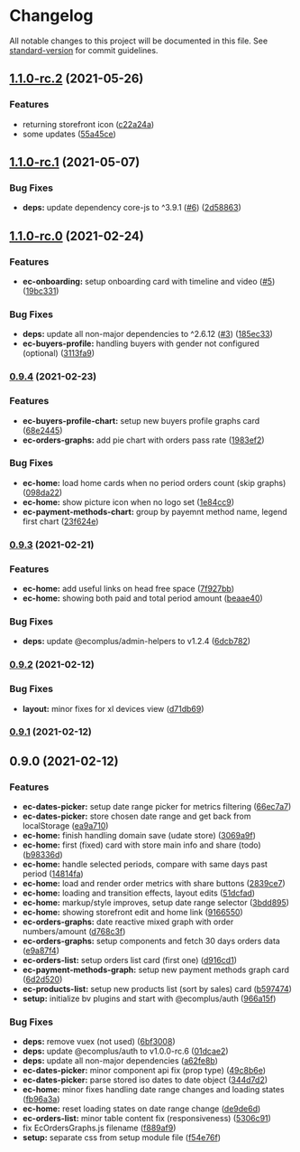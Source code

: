 # Changelog

All notable changes to this project will be documented in this file. See [standard-version](https://github.com/conventional-changelog/standard-version) for commit guidelines.

## [1.1.0-rc.2](https://github.com/confere-stores/admin-home/compare/v1.1.0-rc.1...v1.1.0-rc.2) (2021-05-26)


### Features

* returning storefront icon ([c22a24a](https://github.com/confere-stores/admin-home/commit/c22a24a9ae67d50d763b37311794e5e4b2e0ab2e))
* some updates ([55a45ce](https://github.com/confere-stores/admin-home/commit/55a45cef195eaf07fe5b406cd3f8c7531d1c91b5))

## [1.1.0-rc.1](https://github.com/confere-stores/admin-home/compare/v1.1.0-rc.0...v1.1.0-rc.1) (2021-05-07)


### Bug Fixes

* **deps:** update dependency core-js to ^3.9.1 ([#6](https://github.com/confere-stores/admin-home/issues/6)) ([2d58863](https://github.com/confere-stores/admin-home/commit/2d58863849a2e87ab638313d40a5dd13024217c6))

## [1.1.0-rc.0](https://github.com/ecomplus/admin-home/compare/v0.9.4...v1.1.0-rc.0) (2021-02-24)


### Features

* **ec-onboarding:** setup onboarding card with timeline and video ([#5](https://github.com/ecomplus/admin-home/issues/5)) ([19bc331](https://github.com/ecomplus/admin-home/commit/19bc3316ec676908c71236e7b05541f6b1ea1626))


### Bug Fixes

* **deps:** update all non-major dependencies to ^2.6.12 ([#3](https://github.com/ecomplus/admin-home/issues/3)) ([185ec33](https://github.com/ecomplus/admin-home/commit/185ec3337fe5606d28c830b5c6cc4e94573eda5a))
* **ec-buyers-profile:** handling buyers with gender not configured (optional) ([3113fa9](https://github.com/ecomplus/admin-home/commit/3113fa9746694707e624807533e180c1045fdc73))

### [0.9.4](https://github.com/ecomplus/admin-home/compare/v0.9.3...v0.9.4) (2021-02-23)


### Features

* **ec-buyers-profile-chart:** setup new buyers profile graphs card ([68e2445](https://github.com/ecomplus/admin-home/commit/68e244508e66d6ab768f10595519ecdac3f6da9f))
* **ec-orders-graphs:** add pie chart with orders pass rate ([1983ef2](https://github.com/ecomplus/admin-home/commit/1983ef27c42959ba2572848502bdeb43d536b72b))


### Bug Fixes

* **ec-home:** load home cards when no period orders count (skip graphs) ([098da22](https://github.com/ecomplus/admin-home/commit/098da223187a528e6e8b94e9d2fcd0dc49b14232))
* **ec-home:** show picture icon when no logo set ([1e84cc9](https://github.com/ecomplus/admin-home/commit/1e84cc95b225965cd65ab27913695be1dea62a59))
* **ec-payment-methods-chart:** group by payemnt method name, legend first chart ([23f624e](https://github.com/ecomplus/admin-home/commit/23f624e5f98acefdad92a325aed989688752ee47))

### [0.9.3](https://github.com/ecomplus/admin-home/compare/v0.9.2...v0.9.3) (2021-02-21)


### Features

* **ec-home:** add useful links on head free space ([7f927bb](https://github.com/ecomplus/admin-home/commit/7f927bb76578129c81b305263b1f9853f06d0e8e))
* **ec-home:** showing both paid and total period amount ([beaae40](https://github.com/ecomplus/admin-home/commit/beaae40dbc35f943ee5b5a7b6e8f7dfd9d5d2dfb))


### Bug Fixes

* **deps:** update @ecomplus/admin-helpers to v1.2.4 ([6dcb782](https://github.com/ecomplus/admin-home/commit/6dcb782afe08bffbef486b3493362abf87d88f23))

### [0.9.2](https://github.com/ecomplus/admin-home/compare/v0.9.1...v0.9.2) (2021-02-12)


### Bug Fixes

* **layout:** minor fixes for xl devices view ([d71db69](https://github.com/ecomplus/admin-home/commit/d71db69d0c573276435af0c7d83a886450359fc6))

### [0.9.1](https://github.com/ecomplus/admin-home/compare/v0.9.0...v0.9.1) (2021-02-12)

## 0.9.0 (2021-02-12)


### Features

* **ec-dates-picker:** setup date range picker for metrics filtering ([66ec7a7](https://github.com/ecomplus/admin-home/commit/66ec7a747a144763af070dc16a7045c09d7aa4de))
* **ec-dates-picker:** store chosen date range and get back from localStorage ([ea9a710](https://github.com/ecomplus/admin-home/commit/ea9a710ad7e70d60a85dc5dade610d44568ccef5))
* **ec-home:** finish handling domain save (udate store) ([3069a9f](https://github.com/ecomplus/admin-home/commit/3069a9f9d15f6ded0c2f263842df891ea1c25216))
* **ec-home:** first (fixed) card with store main info and share (todo) ([b98336d](https://github.com/ecomplus/admin-home/commit/b98336d55d5a171986f181b890dc057617e599d5))
* **ec-home:** handle selected periods, compare with same days past period ([14814fa](https://github.com/ecomplus/admin-home/commit/14814fa6df6418a8f48d8165598c75382d4f0bdc))
* **ec-home:** load and render order metrics with share buttons ([2839ce7](https://github.com/ecomplus/admin-home/commit/2839ce7dfc3a9e533c104ca76c48bf5bb3dd8e62))
* **ec-home:** loading and transition effects, layout edits ([51dcfad](https://github.com/ecomplus/admin-home/commit/51dcfad4a15f5dac326d6af95d0d5d258c4a0f84))
* **ec-home:** markup/style improves, setup date range selector ([3bdd895](https://github.com/ecomplus/admin-home/commit/3bdd895dffa4702410b302940bae55d83ab13f61))
* **ec-home:** showing storefront edit and home link ([9166550](https://github.com/ecomplus/admin-home/commit/91665500c182c94dd31f2cd3a0a16d418c7770b5))
* **ec-orders-graphs:** date reactive mixed graph with order numbers/amount ([d768c3f](https://github.com/ecomplus/admin-home/commit/d768c3f8029e9ef9dbe5f8f4571327485a9b962e))
* **ec-orders-graphs:** setup components and fetch 30 days orders data ([e9a87f4](https://github.com/ecomplus/admin-home/commit/e9a87f42489e0231e2e3aba5b08197df1146837c))
* **ec-orders-list:** setup orders list card (first one) ([d916cd1](https://github.com/ecomplus/admin-home/commit/d916cd1dc217bc585050e03ca144e840ac0a49a1))
* **ec-payment-methods-graph:** setup new payment methods graph card ([6d2d520](https://github.com/ecomplus/admin-home/commit/6d2d520ccc1da4aa5c9214569eb54fcf4d86f1e7))
* **ec-products-list:** setup new products list (sort by sales) card ([b597474](https://github.com/ecomplus/admin-home/commit/b597474eef5a94478a819b3d6e783614bf36b491))
* **setup:** initialize bv plugins and start with @ecomplus/auth ([966a15f](https://github.com/ecomplus/admin-home/commit/966a15f58bd4aae3fef42661f137c4bbe201197a))


### Bug Fixes

* **deps:** remove vuex (not used) ([6bf3008](https://github.com/ecomplus/admin-home/commit/6bf300852601e74ffcbaad14160384330e6764e1))
* **deps:** update @ecomplus/auth to v1.0.0-rc.6 ([01dcae2](https://github.com/ecomplus/admin-home/commit/01dcae2ffdf4bbcd9e8d402f989f05f3acd87e37))
* **deps:** update all non-major dependencies ([a62fe8b](https://github.com/ecomplus/admin-home/commit/a62fe8b731fc5b5748b77e681208ce3e25ed9b11))
* **ec-dates-picker:** minor component api fix (prop type) ([49c8b6e](https://github.com/ecomplus/admin-home/commit/49c8b6e6f93e9f7ce5fa99dbbfb8a70a42055c91))
* **ec-dates-picker:** parse stored iso dates to date object ([344d7d2](https://github.com/ecomplus/admin-home/commit/344d7d24aaea888135aac66ea7b83dd9832283d7))
* **ec-home:** minor fixes handling date range changes and loading states ([fb96a3a](https://github.com/ecomplus/admin-home/commit/fb96a3a87b9a8097d0f801cfe59ad1f85f735c96))
* **ec-home:** reset loading states on date range change ([de9de6d](https://github.com/ecomplus/admin-home/commit/de9de6d423b2b9fa5431368f1df49c668ca83a33))
* **ec-orders-list:** minor table content fix (responsiveness) ([5306c91](https://github.com/ecomplus/admin-home/commit/5306c919faee22cfbd3e49759a1a56c96180fb5b))
* fix EcOrdersGraphs.js filename ([f889af9](https://github.com/ecomplus/admin-home/commit/f889af9c65f194719e86595944d783c4e6a45a9e))
* **setup:** separate css from setup module file ([f54e76f](https://github.com/ecomplus/admin-home/commit/f54e76f8800a78176df7886263125db6d0588ac3))
